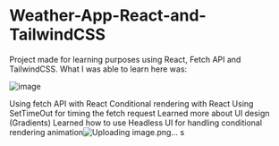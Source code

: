 # Weather-App-React-and-TailwindCSS
Project made for learning purposes using React, Fetch API and TailwindCSS. What I was able to learn here was:

![image](https://user-images.githubusercontent.com/87947841/217677129-26394a88-11e3-4180-98bf-4fbccc5efa0c.png)


Using fetch API with React
Conditional rendering with React
Using SetTimeOut for timing the fetch request
Learned more about UI design (Gradients)
Learned how to use Headless UI for handling conditional rendering animation![Uploading image.png…]()
s
